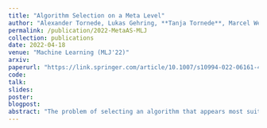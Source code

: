 ```yaml
---
title: "Algorithm Selection on a Meta Level"
author: "Alexander Tornede, Lukas Gehring, **Tanja Tornede**, Marcel Wever, Eyke Hüllermeier"
permalink: /publication/2022-MetaAS-MLJ
collection: publications
date: 2022-04-18
venue: "Machine Learning (MLJ'22)"
arxiv: 
paperurl: "https://link.springer.com/article/10.1007/s10994-022-06161-4"
code: 
talk: 
slides: 
poster: 
blogpost: 
abstract: "The problem of selecting an algorithm that appears most suitable for a specific instance of an algorithmic problem class, such as the Boolean satisfiability problem, is called instance-specific algorithm selection. Over the past decade, the problem has received considerable attention, resulting in a number of different methods for algorithm selection. Although most of these methods are based on machine learning, surprisingly little work has been done on meta learning, that is, on taking advantage of the complementarity of existing algorithm selection methods in order to combine them into a single superior algorithm selector. In this paper, we introduce the problem of meta algorithm selection, which essentially asks for the best way to combine a given set of algorithm selectors. We present a general methodological framework for meta algorithm selection as well as several concrete learning methods as instantiations of this framework, essentially combining ideas of meta learning and ensemble learning. In an extensive experimental evaluation, we demonstrate that ensembles of algorithm selectors can significantly outperform single algorithm selectors and have the potential to form the new state of the art in algorithm selection."
---
```

